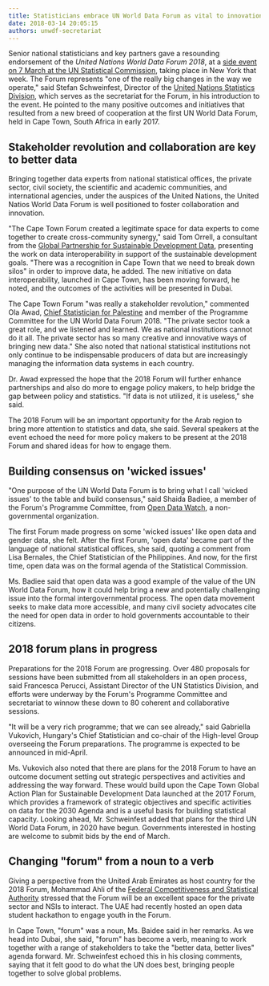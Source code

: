 ```yaml
---
title: Statisticians embrace UN World Data Forum as vital to innovation
date: 2018-03-14 20:05:15
authors: unwdf-secretariat
---
```


Senior national statisticians and key partners gave a resounding endorsement of
the _United Nations World Data Forum 2018_, at a
[side event on 7 March at the UN Statistical Commission](https://unstats.un.org/unsd/statcom/49th-session/side-events/UNWDF-Side-Event-Concept-Note-final.pdf),
taking place in New York that week. The Forum represents "one of the really big
changes in the way we operate," said Stefan Schweinfest, Director of the
[United Nations Statistics Division](https://unstats.un.org/home/), which serves
as the secretariat for the Forum, in his introduction to the event. He pointed
to the many positive outcomes and initiatives that resulted from a new breed of
cooperation at the first UN World Data Forum, held in Cape Town, South Africa in
early 2017.

## Stakeholder revolution and collaboration are key to better data

Bringing together data experts from national statistical offices, the private
sector, civil society, the scientific and academic communities, and
international agencies, under the auspices of the United Nations, the United
Natios World Data Forum is well positioned to foster collaboration and
innovation.

"The Cape Town Forum created a legitimate space for data experts to come
together to create cross-community synergy," said Tom Orrell, a consultant from
the
[Global Partnership for Sustainable Development Data](http://www.data4sdgs.org/),
presenting the work on data interoperability in support of the sustainable
development goals. "There was a recognition in Cape Town that we need to break
down silos" in order to improve data, he added. The new initiative on data
interoperability, launched in Cape Town, has been moving forward, he noted, and
the outcomes of the activities will be presented in Dubai.

The Cape Town Forum "was really a stakeholder revolution," commented Ola Awad,
[Chief Statistician for Palestine](http://pcbs.gov.ps/default.aspx) and member
of the Programme Committee for the UN World Data Forum 2018. "The private sector
took a great role, and we listened and learned. We as national institutions
cannot do it all. The private sector has so many creative and innovative ways of
bringing new data." She also noted that national statistical institutions not
only continue to be indispensable producers of data but are increasingly
managing the information data systems in each country.

Dr. Awad expressed the hope that the 2018 Forum will further enhance
partnerships and also do more to engage policy makers, to help bridge the gap
between policy and statistics. "If data is not utilized, it is useless," she
said.

The 2018 Forum will be an important opportunity for the Arab region to bring
more attention to statistics and data, she said. Several speakers at the event
echoed the need for more policy makers to be present at the 2018 Forum and
shared ideas for how to engage them.

## Building consensus on 'wicked issues'

"One purpose of the UN World Data Forum is to bring what I call 'wicked issues'
to the table and build consensus," said Shaida Badiee, a member of the Forum's
Programme Committee, from [Open Data Watch](https://opendatawatch.com/), a
non-governmental organization.

The first Forum made progress on some 'wicked issues' like open data and gender
data, she felt. After the first Forum, 'open data' became part of the language
of national statistical offices, she said, quoting a comment from Lisa Bernales,
the Chief Statistician of the Philippines. And now, for the first time, open
data was on the formal agenda of the Statistical Commission.

Ms. Badiee said that open data was a good example of the value of the UN World
Data Forum, how it could help bring a new and potentially challenging issue into
the formal intergovernmental process. The open data movement seeks to make data
more accessible, and many civil society advocates cite the need for open data in
order to hold governments accountable to their citizens.

## 2018 forum plans in progress

Preparations for the 2018 Forum are progressing. Over 480 proposals for sessions
have been submitted from all stakeholders in an open process, said Francesca
Perucci, Assistant Director of the UN Statistics Division, and efforts were
underway by the Forum's Programme Committee and secretariat to winnow these down
to 80 coherent and collaborative sessions.

"It will be a very rich programme; that we can see already," said Gabriella
Vukovich, Hungary's Chief Statistician and co-chair of the High-level Group
overseeing the Forum preparations. The programme is expected to be announced in
mid-April.

Ms. Vukovich also noted that there are plans for the 2018 Forum to have an
outcome document setting out strategic perspectives and activities and
addressing the way forward. These would build upon the Cape Town Global Action
Plan for Sustainable Development Data launched at the 2017 Forum, which provides
a framework of strategic objectives and specific activities on data for the 2030
Agenda and is a useful basis for building statistical capacity. Looking ahead,
Mr. Schweinfest added that plans for the third UN World Data Forum, in 2020 have
begun. Governments interested in hosting are welcome to submit bids by the end
of March.

## Changing "forum" from a noun to a verb

Giving a perspective from the United Arab Emirates as host country for the 2018
Forum, Mohammad Ahli of the
[Federal Competitiveness and Statistical Authority](https://fcsa.gov.ae/en-us)
stressed that the Forum will be an excellent space for the private sector and
NSIs to interact. The UAE had recently hosted an open data student hackathon to
engage youth in the Forum.

In Cape Town, "forum" was a noun, Ms. Baidee said in her remarks. As we head
into Dubai, she said, "forum" has become a verb, meaning to work together with a
range of stakeholders to take the "better data, better lives" agenda forward.
Mr. Schweinfest echoed this in his closing comments, saying that it felt good to
do what the UN does best, bringing people together to solve global problems.
